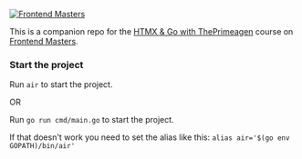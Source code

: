 [![Frontend Masters](https://static.frontendmasters.com/assets/brand/logos/full.png)](https://frontendmasters.com)

This is a companion repo for the
[HTMX & Go with ThePrimeagen](https://frontendmasters.com/courses/htmx) course
on [Frontend Masters](https://frontendmasters.com).

### Start the project

Run `air` to start the project.

OR

Run `go run cmd/main.go` to start the project.

If that doesn't work you need to set the alias like this:
`alias air='$(go env GOPATH)/bin/air'`
